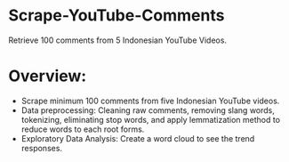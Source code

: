 # Scrape-YouTube-Comments
Retrieve 100 comments from 5 Indonesian YouTube Videos.

# Overview:
- Scrape minimum 100 comments from five Indonesian YouTube videos.
- Data preprocessing: Cleaning raw comments, removing slang words, tokenizing, eliminating stop words, and apply lemmatization method to reduce words to each root forms.
- Exploratory Data Analysis: Create a word cloud to see the trend responses.
